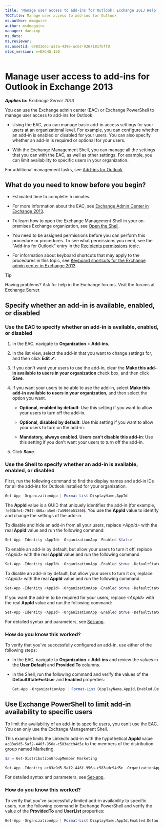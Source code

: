 ```yaml
---
title: 'Manage user access to add-ins for Outlook: Exchange 2013 Help'
TOCTitle: Manage user access to add-ins for Outlook
ms.author: dmaguire
author: msdmaguire
manager: dansimp
ms.date: 
ms.reviewer: 
ms.assetid: e5833dec-a23a-439e-ac03-92671817bff8
mtps_version: v=EXCHG.150
---
```


# Manage user access to add-ins for Outlook in Exchange 2013

_**Applies to:** Exchange Server 2013_

You can use the Exchange admin center (EAC) or Exchange PowerShell to manage user access to add-ins for Outlook.

- Using the EAC, you can manage basic add-in access settings for your users at an organizational level. For example, you can configure whether an add-in is enabled or disabled for your users. You can also specify whether an add-in is required or optional for your users.

- With the Exchange Management Shell, you can manage all the settings that you can with the EAC, as well as other settings. For example, you can limit availability to specific users in your organization.

For additional management tasks, see [Add-ins for Outlook](add-ins-for-outlook-exchange-2013-help.md).

## What do you need to know before you begin?

- Estimated time to complete: 5 minutes.

- For more information about the EAC, see [Exchange Admin Center in Exchange 2013](http://technet.microsoft.com/library/a9aea11a-6ba3-4f4a-a76e-79072e7cfc7d.aspx).

- To learn how to open the Exchange Management Shell in your on-premises Exchange organization, see [Open the Shell](https://docs.microsoft.com/powershell/exchange/exchange-server/open-the-exchange-management-shell).

- You need to be assigned permissions before you can perform this procedure or procedures. To see what permissions you need, see the "Add-ins for Outlook" entry in the [Recipients permissions](http://technet.microsoft.com/library/5b690bcb-c6df-4511-90e1-08ca91f43b37.aspx) topic.

- For information about keyboard shortcuts that may apply to the procedures in this topic, see [Keyboard shortcuts for the Exchange admin center in Exchange 2013](keyboard-shortcuts-in-the-exchange-admin-center-2013-help.md).

> [!TIP]
> Having problems? Ask for help in the Exchange forums. Visit the forums at [Exchange Server](https://go.microsoft.com/fwlink/p/?linkId=60612).

## Specify whether an add-in is available, enabled, or disabled

### Use the EAC to specify whether an add-in is available, enabled, or disabled

1. In the EAC, navigate to **Organization** \> **Add-ins**.

2. In the list view, select the add-in that you want to change settings for, and then click **Edit** ![Edit icon](images/ITPro_EAC_EditIcon.gif).

3. If you don't want your users to use the add-in, clear the **Make this add-in available to users in your organization** check box, and then click **Save**.

4. If you want your users to be able to use the add-in, select **Make this add-in available to users in your organization**, and then select the option you want.

   - **Optional, enabled by default**: Use this setting if you want to allow your users to turn off the add-in.

   - **Optional, disabled by default**: Use this setting if you want to allow your users to turn on the add-in.

   - **Mandatory, always enabled. Users can't disable this add-in**: Use this setting if you don't want your users to turn off the add-in.

5. Click **Save**.

### Use the Shell to specify whether an add-in is available, enabled, or disabled

First, run the following command to find the display names and add-in IDs for all the add-ins for Outlook installed for your organization.

```powershell
Get-App -OrganizationApp | Format-List DisplayName,AppId
```

The **AppId** value is a GUID that uniquely identifies the add-in (for example, `fe93bfe1-7947-460a-a5e0-7a5906b51360`). You use the **AppId** value to identify and change the settings of the add-in.

To disable and hide an add-in from all your users, replace _\<AppId\>_ with the real **AppId** value and run the following command:

```powershell
Set-App -Identity <AppId> -OrganizationApp -Enabled $false
```

To enable an add-in by default, but allow your users to turn it off, replace _\<AppId\>_ with the real **AppId** value and run the following command:

```powershell
Set-App -Identity <AppId> -OrganizationApp -Enabled $true -DefaultStateForUser Enabled
```

To disable an add-in by default, but allow your users to turn it on, replace _\<AppId\>_ with the real **AppId** value and run the following command:

```powershell
Set-App -Identity <AppId> -OrganizationApp -Enabled $true -DefaultStateForUser Disabled
```

If you want the add-in to be required for your users, replace _\<AppId\>_ with the real **AppId** value and run the following command:

```powershell
Set-App -Identity <AppId> -OrganizationApp -Enabled $true -DefaultStateForUser AlwaysEnabled
```

For detailed syntax and parameters, see [Set-app](http://technet.microsoft.com/library/3506b2b9-dc23-4ed9-84f5-8839c4c3c974.aspx).

### How do you know this worked?

To verify that you've successfully configured an add-in, use either of the following steps:

- In the EAC, navigate to **Organization** \> **Add-ins** and review the values in the **User Default** and **Provided To** columns.

- In the Shell, run the following command and verify the values of the **DefaultStateForUser** and **Enabled** properties:

  ```powershell
  Get-App -OrganizationApp | Format-List DisplayName,AppId,Enabled,DefaultStateForUser
  ```

## Use Exchange PowerShell to limit add-in availability to specific users

To limit the availability of an add-in to specific users, you can't use the EAC. You can only use the Exchange Management Shell.

This example limits the LinkedIn add-in with the hypothetical **AppId** value `ac83a9d5-5af2-446f-956a-c583adc94d5e` to the members of the distribution group named Marketing.

```powershell
$a = Get-DistributionGroupMember Marketing
```

```powershell
Set-App -Identity ac83a9d5-5af2-446f-956a-c583adc94d5e -OrganizationApp -ProvidedTo SpecificUsers -UserList $a.Identity -DefaultStateForUser Enabled
```

For detailed syntax and parameters, see [Set-app](http://technet.microsoft.com/library/3506b2b9-dc23-4ed9-84f5-8839c4c3c974.aspx).

### How do you know this worked?

To verify that you've successfully limited add-in availability to specific users, run the following command in Exchange PowerShell and verify the value of the **ProvidedTo** and **UserList** properties:

```powershell
Get-App -OrganizationApp | Format-List DisplayName,AppId,Enabled,DefaultStateForUser,ProvidedTo,UserList
```

